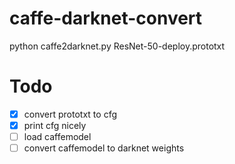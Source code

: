# caffe-darknet-convert
python caffe2darknet.py ResNet-50-deploy.prototxt

# Todo
- [x] convert prototxt to cfg
- [x] print cfg nicely
- [ ] load caffemodel
- [ ] convert caffemodel to darknet weights
